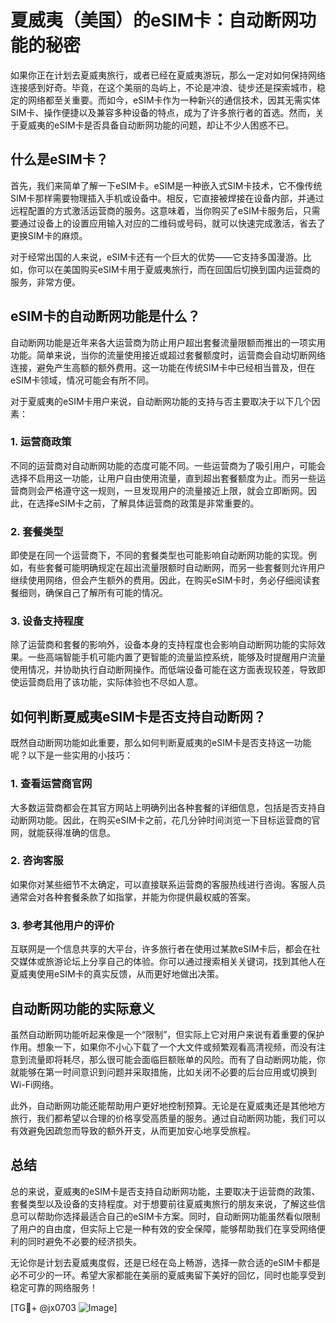 # 夏威夷（美国）的eSIM卡：自动断网功能的秘密

如果你正在计划去夏威夷旅行，或者已经在夏威夷游玩，那么一定对如何保持网络连接感到好奇。毕竟，在这个美丽的岛屿上，不论是冲浪、徒步还是探索城市，稳定的网络都至关重要。而如今，eSIM卡作为一种新兴的通信技术，因其无需实体SIM卡、操作便捷以及兼容多种设备的特点，成为了许多旅行者的首选。然而，关于夏威夷的eSIM卡是否具备自动断网功能的问题，却让不少人困惑不已。

## 什么是eSIM卡？

首先，我们来简单了解一下eSIM卡。eSIM是一种嵌入式SIM卡技术，它不像传统SIM卡那样需要物理插入手机或设备中。相反，它直接被焊接在设备内部，并通过远程配置的方式激活运营商的服务。这意味着，当你购买了eSIM卡服务后，只需要通过设备上的设置应用输入对应的二维码或号码，就可以快速完成激活，省去了更换SIM卡的麻烦。

对于经常出国的人来说，eSIM卡还有一个巨大的优势——它支持多国漫游。比如，你可以在美国购买eSIM卡用于夏威夷旅行，而在回国后切换到国内运营商的服务，非常方便。

## eSIM卡的自动断网功能是什么？

自动断网功能是近年来各大运营商为防止用户超出套餐流量限额而推出的一项实用功能。简单来说，当你的流量使用接近或超过套餐额度时，运营商会自动切断网络连接，避免产生高额的额外费用。这一功能在传统SIM卡中已经相当普及，但在eSIM卡领域，情况可能会有所不同。

对于夏威夷的eSIM卡用户来说，自动断网功能的支持与否主要取决于以下几个因素：

### 1. **运营商政策**

不同的运营商对自动断网功能的态度可能不同。一些运营商为了吸引用户，可能会选择不启用这一功能，让用户自由使用流量，直到超出套餐额度为止。而另一些运营商则会严格遵守这一规则，一旦发现用户的流量接近上限，就会立即断网。因此，在选择eSIM卡之前，了解具体运营商的政策是非常重要的。

### 2. **套餐类型**

即使是在同一个运营商下，不同的套餐类型也可能影响自动断网功能的实现。例如，有些套餐可能明确规定在超出流量限额时自动断网，而另一些套餐则允许用户继续使用网络，但会产生额外的费用。因此，在购买eSIM卡时，务必仔细阅读套餐细则，确保自己了解所有可能的情况。

### 3. **设备支持程度**

除了运营商和套餐的影响外，设备本身的支持程度也会影响自动断网功能的实际效果。一些高端智能手机可能内置了更智能的流量监控系统，能够及时提醒用户流量使用情况，并协助执行自动断网操作。而低端设备可能在这方面表现较差，导致即使运营商启用了该功能，实际体验也不尽如人意。

## 如何判断夏威夷eSIM卡是否支持自动断网？

既然自动断网功能如此重要，那么如何判断夏威夷的eSIM卡是否支持这一功能呢？以下是一些实用的小技巧：

### 1. **查看运营商官网**

大多数运营商都会在其官方网站上明确列出各种套餐的详细信息，包括是否支持自动断网功能。因此，在购买eSIM卡之前，花几分钟时间浏览一下目标运营商的官网，就能获得准确的信息。

### 2. **咨询客服**

如果你对某些细节不太确定，可以直接联系运营商的客服热线进行咨询。客服人员通常会对各种套餐条款了如指掌，并能为你提供最权威的答案。

### 3. **参考其他用户的评价**

互联网是一个信息共享的大平台，许多旅行者在使用过某款eSIM卡后，都会在社交媒体或旅游论坛上分享自己的体验。你可以通过搜索相关关键词，找到其他人在夏威夷使用eSIM卡的真实反馈，从而更好地做出决策。

## 自动断网功能的实际意义

虽然自动断网功能听起来像是一个“限制”，但实际上它对用户来说有着重要的保护作用。想象一下，如果你不小心下载了一个大文件或频繁观看高清视频，而没有注意到流量即将耗尽，那么很可能会面临巨额账单的风险。而有了自动断网功能，你就能够在第一时间意识到问题并采取措施，比如关闭不必要的后台应用或切换到Wi-Fi网络。

此外，自动断网功能还能帮助用户更好地控制预算。无论是在夏威夷还是其他地方旅行，我们都希望以合理的价格享受高质量的服务。通过自动断网功能，我们可以有效避免因疏忽而导致的额外开支，从而更加安心地享受旅程。

## 总结

总的来说，夏威夷的eSIM卡是否支持自动断网功能，主要取决于运营商的政策、套餐类型以及设备的支持程度。对于想要前往夏威夷旅行的朋友来说，了解这些信息可以帮助你选择最适合自己的eSIM卡方案。同时，自动断网功能虽然看似限制了用户的自由度，但实际上它是一种有效的安全保障，能够帮助我们在享受网络便利的同时避免不必要的经济损失。

无论你是计划去夏威夷度假，还是已经在岛上畅游，选择一款合适的eSIM卡都是必不可少的一环。希望大家都能在美丽的夏威夷留下美好的回忆，同时也能享受到稳定可靠的网络服务！

[TG💪+ @jx0703 ![Image](https://github.com/user-attachments/assets/dbca1d08-cadb-493c-b0ec-ad6f7a83f270)]